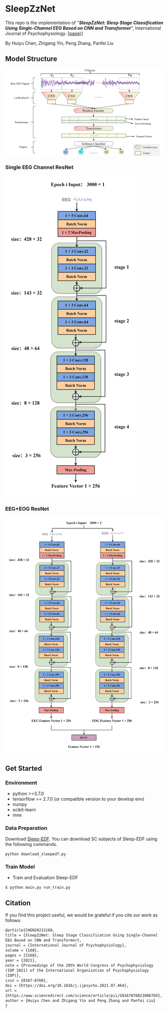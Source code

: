 # SleepZzNet

This repo is the implementation of "***SleepZzNet: Sleep Stage Classification Using Single-Channel EEG Based on CNN and Transformer***", International Journal of Psychophysiology. [[paper\]](https://www.sciencedirect.com/science/article/pii/S016787602100670X)

By Huiyu Chen, Zhigang Yin, Peng Zhang, Panfei Liu

## Model Structure

![sleepZznetModel](res/2022-04-06-22-31-35.png)
### Single EEG Channel ResNet

![单通道特征提取模块](res/单通道特征提取模块.png)

### EEG+EOG ResNet

![多通道特征提取模块](res/多通道特征提取模块.png)

## Get Started

### Environment

- python >=3.7.0
- tensorflow >= 2.7.0 (or compatible version to your develop env)
- numpy
- scikit-learn
- mne

### Data Preparation

Download [Sleep-EDF](https://archive.physionet.org/physiobank/database/sleep-edfx/). You can download SC subjects of Sleep-EDF using the following commands.

```
python download_sleepedf.py
```

### Train Model

- Train and Evaluation Sleep-EDF 

```
$ python main.py run_train.py
```

## Citation

If you find this project useful, we would be grateful if you cite our work as follows:

```
@article{CHEN2021S168,
title = {SleepZzNet: Sleep Stage Classification Using Single-Channel EEG Based on CNN and Transformer},
journal = {International Journal of Psychophysiology},
volume = {168},
pages = {S168},
year = {2021},
note = {Proceedings of the 20th World Congress of Psychophysiology (IOP 2021) of the International Organization of Psychophysiology (IOP)},
issn = {0167-8760},
doi = {https://doi.org/10.1016/j.ijpsycho.2021.07.464},
url = {https://www.sciencedirect.com/science/article/pii/S016787602100670X},
author = {Huiyu Chen and Zhigang Yin and Peng Zhang and Panfei Liu}
}
```